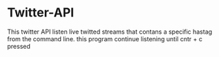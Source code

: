 # Twitter-API

This twitter API listen live twitted streams that contans a specific hastag from the command line.
this program continue listening until cntr + c pressed
